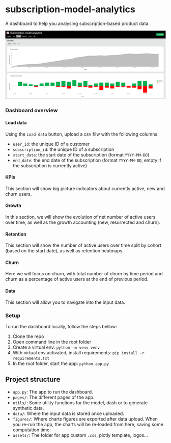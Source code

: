 # subscription-model-analytics
A dashboard to help you analysing subscription-based product data.

![screenshot](assets/screenshot.png)

### Dashboard overview

#### Load data
Using the `Load data` button, upload a csv filw with the following columns:
- `user_id`: the unique ID of a customer
- `subscription_id`: the unique ID of a subscription
- `start_date`: the start date of the subscription (format `YYYY-MM-DD`)
- `end_date`: the end date of the subscription (format `YYYY-MM-DD`, empty if the subscription is currently active)

#### KPIs
This section will show big picture indicators about currently active, new and churn users.

#### Growth
In this section, we will show the evolution of net number of active users over time, as well as the growth accounting (new, resurrected and churn).  

#### Retention
This section will show the number of active users over time split by cohort (based on the start date), as well as retention heatmaps.

#### Churn
Here we will focus on churn, with total number of churn by time period and churn as a percentage of active users at the end of previous period.

#### Data
This section will allow you to navigate into the input data. 

### Setup
To run the dashboard locally, follow the steps bellow:
1. Clone the repo
2. Open command line in the root folder
3. Create a virtual env: `python -m venv venv`
4. With virtual env activated, install requirements: `pip install -r requirements.txt` 
5. In the root folder, start the app: `python app.py`


## Project structure
- `app.py`: The app to run the dashboard.
- `pages/`: The different pages of the app.
- `utils/`: Some utility functions for the model, dash or to generate synthetic data.
- `data/`: Where the input data is stored once uploaded.
- `figures/`: Where charts figures are exported after data upload. When you re-run the app, the charts will be re-loaded from here, saving some computation time.
- `assets/`: The folder for app custom `.css`, plotly template, logos...